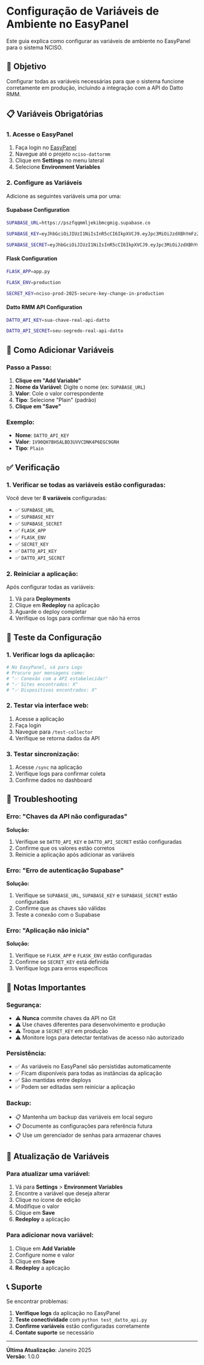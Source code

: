# Configuração de Variáveis de Ambiente no EasyPanel

Este guia explica como configurar as variáveis de ambiente no EasyPanel para o sistema NCISO.

## 🎯 Objetivo

Configurar todas as variáveis necessárias para que o sistema funcione corretamente em produção, incluindo a integração com a API do Datto RMM.

## 📋 Variáveis Obrigatórias

### 1. Acesse o EasyPanel

1. Faça login no [EasyPanel](https://easypanel.io)
2. Navegue até o projeto `nciso-dattormm`
3. Clique em **Settings** no menu lateral
4. Selecione **Environment Variables**

### 2. Configure as Variáveis

Adicione as seguintes variáveis uma por uma:

#### Supabase Configuration
```bash
SUPABASE_URL=https://pszfqqmmljekibmcgmig.supabase.co
```

```bash
SUPABASE_KEY=eyJhbGciOiJIUzI1NiIsInR5cCI6IkpXVCJ9.eyJpc3MiOiJzdXBhYmFzZSIsInJlZiI6InBzemZxcW1tbGpla2libWNnbWlnIiwicm9sZSI6ImFub24iLCJpYXQiOjE3NTE5NDE4NTAsImV4cCI6MjA2NzUxNzg1MH0.y5-XyIFRpBX8uolv6IzvcNHs0_Xm6Q3eV74YFc_Vc6s
```

```bash
SUPABASE_SECRET=eyJhbGciOiJIUzI1NiIsInR5cCI6IkpXVCJ9.eyJpc3MiOiJzdXBhYmFzZSIsInJlZiI6InBzemZxcW1tbGpla2libWNnbWlnIiwicm9sZSI6InNlcnZpY2Vfcm9sZSIsImlhdCI6MTc1MTk0MTg1MCwiZXhwIjoyMDY3NTE3ODUwfQ.LL99WTJPqiTQNViTduyi8r5itQSkaw1b9Gomv58Ajyk
```

#### Flask Configuration
```bash
FLASK_APP=app.py
```

```bash
FLASK_ENV=production
```

```bash
SECRET_KEY=nciso-prod-2025-secure-key-change-in-production
```

#### Datto RMM API Configuration
```bash
DATTO_API_KEY=sua-chave-real-api-datto
```

```bash
DATTO_API_SECRET=seu-segredo-real-api-datto
```

## 🔧 Como Adicionar Variáveis

### Passo a Passo:

1. **Clique em "Add Variable"**
2. **Nome da Variável**: Digite o nome (ex: `SUPABASE_URL`)
3. **Valor**: Cole o valor correspondente
4. **Tipo**: Selecione "Plain" (padrão)
5. **Clique em "Save"**

### Exemplo:
- **Nome**: `DATTO_API_KEY`
- **Valor**: `1V90QH7BHSALBD3UVVCDNK4P6EGC9GRH`
- **Tipo**: `Plain`

## ✅ Verificação

### 1. Verificar se todas as variáveis estão configuradas:

Você deve ter **8 variáveis** configuradas:

- ✅ `SUPABASE_URL`
- ✅ `SUPABASE_KEY`
- ✅ `SUPABASE_SECRET`
- ✅ `FLASK_APP`
- ✅ `FLASK_ENV`
- ✅ `SECRET_KEY`
- ✅ `DATTO_API_KEY`
- ✅ `DATTO_API_SECRET`

### 2. Reiniciar a aplicação:

Após configurar todas as variáveis:

1. Vá para **Deployments**
2. Clique em **Redeploy** na aplicação
3. Aguarde o deploy completar
4. Verifique os logs para confirmar que não há erros

## 🧪 Teste da Configuração

### 1. Verificar logs da aplicação:

```bash
# No EasyPanel, vá para Logs
# Procure por mensagens como:
# "✅ Conexão com a API estabelecida!"
# "✅ Sites encontrados: X"
# "✅ Dispositivos encontrados: X"
```

### 2. Testar via interface web:

1. Acesse a aplicação
2. Faça login
3. Navegue para `/test-collector`
4. Verifique se retorna dados da API

### 3. Testar sincronização:

1. Acesse `/sync` na aplicação
2. Verifique logs para confirmar coleta
3. Confirme dados no dashboard

## 🚨 Troubleshooting

### Erro: "Chaves da API não configuradas"

**Solução:**
1. Verifique se `DATTO_API_KEY` e `DATTO_API_SECRET` estão configuradas
2. Confirme que os valores estão corretos
3. Reinicie a aplicação após adicionar as variáveis

### Erro: "Erro de autenticação Supabase"

**Solução:**
1. Verifique se `SUPABASE_URL`, `SUPABASE_KEY` e `SUPABASE_SECRET` estão configuradas
2. Confirme que as chaves são válidas
3. Teste a conexão com o Supabase

### Erro: "Aplicação não inicia"

**Solução:**
1. Verifique se `FLASK_APP` e `FLASK_ENV` estão configuradas
2. Confirme se `SECRET_KEY` está definida
3. Verifique logs para erros específicos

## 📝 Notas Importantes

### Segurança:
- ⚠️ **Nunca** commite chaves da API no Git
- ⚠️ Use chaves diferentes para desenvolvimento e produção
- ⚠️ Troque a `SECRET_KEY` em produção
- ⚠️ Monitore logs para detectar tentativas de acesso não autorizado

### Persistência:
- ✅ As variáveis no EasyPanel são persistidas automaticamente
- ✅ Ficam disponíveis para todas as instâncias da aplicação
- ✅ São mantidas entre deploys
- ✅ Podem ser editadas sem reiniciar a aplicação

### Backup:
- 📋 Mantenha um backup das variáveis em local seguro
- 📋 Documente as configurações para referência futura
- 📋 Use um gerenciador de senhas para armazenar chaves

## 🔄 Atualização de Variáveis

### Para atualizar uma variável:

1. Vá para **Settings** > **Environment Variables**
2. Encontre a variável que deseja alterar
3. Clique no ícone de edição
4. Modifique o valor
5. Clique em **Save**
6. **Redeploy** a aplicação

### Para adicionar nova variável:

1. Clique em **Add Variable**
2. Configure nome e valor
3. Clique em **Save**
4. **Redeploy** a aplicação

## 📞 Suporte

Se encontrar problemas:

1. **Verifique logs** da aplicação no EasyPanel
2. **Teste conectividade** com `python test_datto_api.py`
3. **Confirme variáveis** estão configuradas corretamente
4. **Contate suporte** se necessário

---

**Última Atualização**: Janeiro 2025  
**Versão**: 1.0.0 